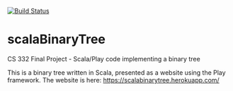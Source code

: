 [![Build Status](https://travis-ci.org/AndrewERAU/scalaBinaryTree.svg?branch=master)](https://travis-ci.org/AndrewERAU/scalaBinaryTree)

# scalaBinaryTree
CS 332 Final Project - Scala/Play code implementing a binary tree

This is a binary tree written in Scala, presented as a website using the Play framework.
The website is here: https://scalabinarytree.herokuapp.com/ 
